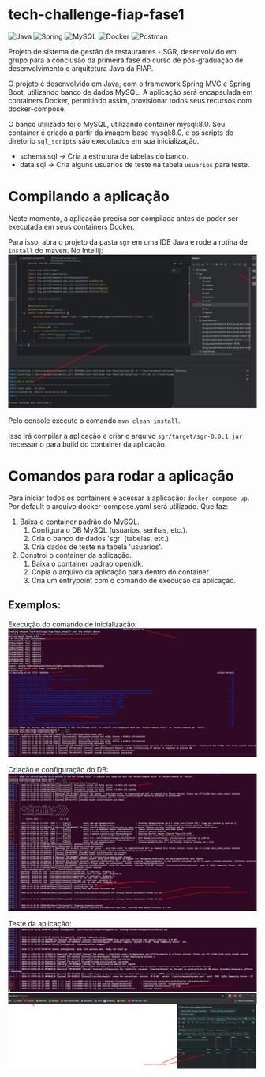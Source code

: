 # tech-challenge-fiap-fase1

![Java](https://img.shields.io/badge/java-%23ED8B00.svg?style=for-the-badge&logo=openjdk&logoColor=white)
![Spring](https://img.shields.io/badge/spring-%236DB33F.svg?style=for-the-badge&logo=spring&logoColor=white)
![MySQL](https://img.shields.io/badge/mysql-4479A1.svg?style=for-the-badge&logo=mysql&logoColor=white)
![Docker](https://img.shields.io/badge/docker-%230db7ed.svg?style=for-the-badge&logo=docker&logoColor=white)
![Postman](https://img.shields.io/badge/Postman-FF6C37?style=for-the-badge&logo=postman&logoColor=white)

Projeto de sistema de gestão de restaurantes - SGR, desenvolvido em grupo para a conclusão da primeira fase do curso de pós-graduação de desenvolvimento e arquitetura Java da FIAP.

O projeto é desenvolvido em Java, com o framework Spring MVC e Spring Boot, utilizando banco de dados MySQL. A aplicação será encapsulada em containers Docker, permitindo assim, provisionar todos seus recursos com docker-compose.

O banco utilizado foi o MySQL, utilizando container mysql:8.0. Seu container é criado a partir da imagem base mysql:8.0, e os scripts do diretorio `sql_scripts` são executados em sua inicialização.
- schema.sql -> Cria a estrutura de tabelas do banco.
- data.sql -> Cria alguns usuarios de teste na tabela `usuarios` para teste.

# Compilando a aplicação
Neste momento, a aplicação precisa ser compilada antes de poder ser executada em seus containers Docker.

Para isso, abra o projeto da pasta `sgr` em uma IDE Java e rode a rotina de `install` do maven. No Intellij:
![intellij](./doc_resources/maven_install.png)

Pelo console execute o comando `mvn clean install`.

Isso irá compilar a aplicação e criar o arquivo `sgr/target/sgr-0.0.1.jar` necessario para build do container da aplicação.

# Comandos para rodar a aplicação

Para iniciar todos os containers e acessar a aplicação: `docker-compose up`.
Por default o arquivo docker-compose.yaml será utilizado. Que faz:

1. Baixa o container padrão do MySQL.
    1. Configura o DB MySQL (usuarios, senhas, etc.).
    1. Cria o banco de dados 'sgr' (tabelas, etc.).
    1. Cria dados de teste na tabela 'usuarios'.
1. Constroi o container da aplicação.
    1. Baixa o container padrao openjdk.
    1. Copia o arquivo da aplicação para dentro do container.
    1. Cria um entrypoint com o comando de execução da aplicação.

## Exemplos:
Execução do comando de inicialização:
![docker_compose_up1](./doc_resources/docker_compose_up1.png)

Criação e configuração do DB:
![docker_compose_up2](./doc_resources/docker_compose_up2.png)

Teste da aplicação:
![teste1](./doc_resources/teste1.png)
![teste2](./doc_resources/teste2.png)

